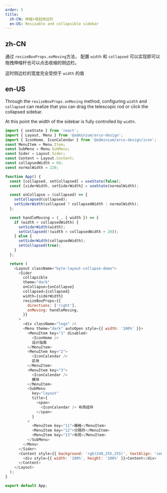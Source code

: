 ```yaml
---
order: 5
title:
  zh-CN: 伸缩+收起侧边栏
  en-US: Resizable and collapsible sidebar
---
```


## zh-CN

通过 `resizeBoxProps.onMoving`方法， 配置 `width` 和 `collapsed` 可以实现即可以拖拽伸缩杆也可以点击收缩的侧边栏。

这时侧边栏的宽度完全受控于 `width` 的值

## en-US

Through the `resizeBoxProps.onMoving` method, configuring `width` and `collapsed` can realize that you can drag the telescopic rod or click the collapsed sidebar.

At this point the width of the sidebar is fully controlled by `width`.

```js
import { useState } from 'react';
import { Layout, Menu } from '@adminium/arco-design';
import { IconHome, IconCalendar } from '@adminium/arco-design/icon';
const MenuItem = Menu.Item;
const SubMenu = Menu.SubMenu;
const Sider = Layout.Sider;
const Content = Layout.Content;
const collapsedWidth = 60;
const normalWidth = 220;

function App() {
  const [collapsed, setCollapsed] = useState(false);
  const [siderWidth, setSiderWidth] = useState(normalWidth);

  const onCollapse = (collapsed) => {
    setCollapsed(collapsed);
    setSiderWidth(collapsed ? collapsedWidth : normalWidth);
  };

  const handleMoving = (_, { width }) => {
    if (width > collapsedWidth) {
      setSiderWidth(width);
      setCollapsed(!(width > collapsedWidth + 20));
    } else {
      setSiderWidth(collapsedWidth);
      setCollapsed(true);
    }
  };

  return (
    <Layout className="byte-layout-collapse-demo">
      <Sider
        collapsible
        theme="dark"
        onCollapse={onCollapse}
        collapsed={collapsed}
        width={siderWidth}
        resizeBoxProps={{
          directions: ['right'],
          onMoving: handleMoving,
        }}
      >
        <div className="logo" />
        <Menu theme="dark" autoOpen style={{ width: '100%' }}>
          <MenuItem key="1" disabled>
            <IconHome />
            设计指南
          </MenuItem>
          <MenuItem key="2">
            <IconCalendar />
            区块
          </MenuItem>
          <MenuItem key="3">
            <IconCalendar />
            模块
          </MenuItem>
          <SubMenu
            key="layout"
            title={
              <span>
                <IconCalendar /> 布局组件
              </span>
            }
          >
            <MenuItem key="11">栅格</MenuItem>
            <MenuItem key="12">分隔符</MenuItem>
            <MenuItem key="13">布局</MenuItem>
          </SubMenu>
        </Menu>
      </Sider>
      <Content style={{ background: 'rgb(240,255,255)', textAlign: 'center', padding: '30px' }}>
        <div style={{ width: '100%', height: '100%' }}>Content</div>
      </Content>
    </Layout>
  );
}

export default App;
```
